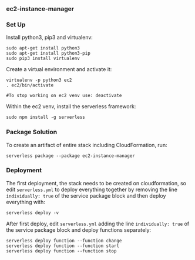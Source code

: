 ### ec2-instance-manager

### Set Up

Install python3, pip3 and virtualenv:

```
sudo apt-get install python3
sudo apt-get install python3-pip
sudo pip3 install virtualenv
```

Create a virtual environment and activate it:

```
virtualenv -p python3 ec2
. ec2/bin/activate

#To stop working on ec2 venv use: deactivate
```

Within the ec2 venv, install the serverless framework:

```sudo npm install -g serverless```


### Package Solution

To create an artifact of entire stack including CloudFormation, run:

```serverless package --package ec2-instance-manager```

### Deployment

The first deployment, the stack needs to be created on cloudformation, so edit `serverless.yml` to deploy everything together by removing the line `individually: true` of the service package block and then deploy everything with:

```
serverless deploy -v
```

After first deploy, edit `serverless.yml` adding the line `individually: true` of the service package block and deploy functions separately:

```
serverless deploy function --function change
serverless deploy function --function start
serverless deploy function --function stop
```
